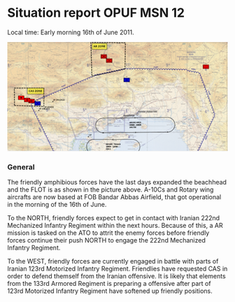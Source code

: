# Situation report OPUF MSN 12
Local time: Early morning 16th of June 2011.

![MSN12 Overview](/Images/MSN12_OVERVIEW.png)

### General
The friendly amphibious forces have the last days expanded the beachhead and the FLOT is as shown in the picture above.
A-10Cs and Rotary wing aircrafts are now based at FOB Bandar Abbas Airfield, that got operational in the morning of the 16th of June.

 
To the NORTH, friendly forces expect to get in contact with Iranian 222nd Mechanized Infantry Regiment within the next hours. Because of this, a 
AR mission is tasked on the ATO to attrit the enemy forces before friendly forces continue their push NORTH to engage the 222nd Mechanized Infantry Regiment.

To the WEST, friendly forces are currently engaged in battle with parts of Iranian 123rd Motorized Infantry Regiment. Friendlies have requested CAS in order to defend
themself from the Iranian offensive. It is likely that elements from the 133rd Armored Regiment is preparing a offensive after part of 123rd Motorized Infantry Regiment have softened up friendly positions.


